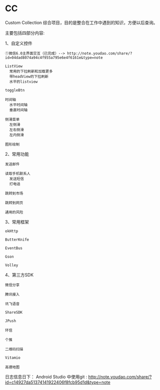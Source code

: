 # CC
Custom Collection 综合项目，目的是整合在工作中遇到的知识，方便以后查询。

主要包括四部分内容:

  1、自定义控件
  
    ①微信6.0主界面交互（已完成）--> http://note.youdao.com/share/?id=04dad8074a94c4f955a795e6e4f6161e&type=note
  
    ListView
      常用的下拉刷新和加载更多
      带headView的下拉刷新
      水平的listview
  
    toggleBtn
  
    时间轴
      水平时间轴
      垂直时间轴

    侧滑菜单
      左侧滑
      左右侧滑
      左内侧滑
  
    图形绘制
  
  
  2、常用功能
  
    发送邮件
  
    读取手机联系人
      发送短信
      打电话
  
    跳转到市场
  
    跳转到网页
  
    通用的风险
  

  3、常用框架

    okHttp
  
    ButterKnife
  
    EventBus
  
    Gson
  
    Volley
  
  4、第三方SDK

    微信分享
  
    腾讯接入
  
    讯飞语音
  
    ShareSDK
  
    JPush
  
    环信
  
    个推
  
    二维码扫描
  
    Vitamio
  
    高德地图

日志信息日下：
Android Studio 中使用git : http://note.youdao.com/share/?id=c14927da51374141922406f8fcb95d1d&type=note
